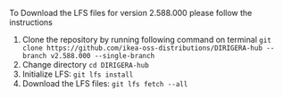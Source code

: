 To Download the LFS files for version 2.588.000 please follow the instructions

1. Clone the repository by running following command on terminal `git clone https://github.com/ikea-oss-distributions/DIRIGERA-hub --branch v2.588.000 --single-branch`
4. Change directory `cd DIRIGERA-hub`
5. Initialize LFS: `git lfs install`
6. Download the LFS files: `git lfs fetch --all`
